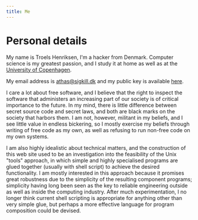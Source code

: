 ```yaml
---
title: Me
---
```


Personal details
==

My name is Troels Henriksen, I'm a hacker from Denmark.  Computer
science is my greatest passion, and I study it at home as well as at
the [University of Copenhagen](http://diku.dk).

My email address is <athas@sigkill.dk> and my public key is available
[here](pubkey.asc).

I care a lot about free software, and I believe that the right to
inspect the software that administers an increasing part of our
society is of critical importance to the future.  In my mind, there is
little difference between secret source code and secret laws, and both
are black marks on the society that harbors them.  I am not, however,
militant in my beliefs, and I see little value in endless bickering,
so I mostly exercise my beliefs through writing of free code as my
own, as well as refusing to run non-free code on my own systems.

I am also highly idealistic about technical matters, and the
construction of this web site used to be an investigation into the
feasibility of the Unix "tools" approach, in which simple and highly
specialised programs are glued together (usually with shell script) to
achieve the desired functionality.  I am mostly interested in this
approach because it promises great robustness due to the simplicity of
the resulting component programs; simplicity having long been seen as
the key to reliable engineering outside as well as inside the
computing industry.  After much experimentation, I no longer think
current shell scripting is appropriate for anything other than very
simple glue, but perhaps a more effective language for program
composition could be devised.
